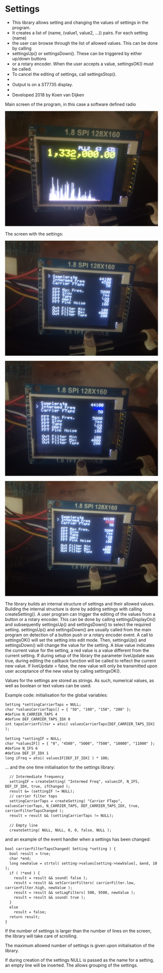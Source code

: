 # Settings

 * This library allows setting and changing the values of settings in the program.
 * It creates a list of (name, (value1, value2, ...)) pairs. For each setting (name)
 * the user can browse through the list of allowed values. This can be done by calling
 * settingsUp() or settingsDown(). These can be triggered by either up/down buttons
 * or a rotary encoder. When the user accepts a value, settingsOK() must be called.
 * To cancel the editing of settings, call settingsStop(). 
 * 
 * Output is on a ST7735 display.
 * 
 * Developed 2018 by Koen van Dijken


Main screen of the program, in this case a software defined radio

![alt text](https://github.com/kvdijken/Settings/blob/master/Foto%2009-08-18%2013%2027%2006.jpg)

The screen with the settings:

![alt text](https://github.com/kvdijken/Settings/blob/master/Foto%2009-08-18%2012%2051%2011.jpg)

![alt text](https://github.com/kvdijken/Settings/blob/master/Foto%2009-08-18%2012%2051%2020.jpg)

![alt text](https://github.com/kvdijken/Settings/blob/master/Foto%2009-08-18%2012%2051%2026.jpg)


The library builds an internal structure of settings and their allowed values. Building the internal structure is done by adding settings with calling createSetting(). A user program can trigger the editing of the values from a button or a rotary encoder. This can be done by calling settingsDisplayOn() and subsequently settingsUp() and settingsDown() to select the required setting. settingsUp() and settingsDown() are usually called from the main program on detection of a button push or a rotary encoder event. A call to settingsOK() will set the setting into edit mode. Then, settingsUp() and settingsDown() will change the value for the setting. A blue value indicates the current value for the setting, a red value is a value different from the current setting. If during setup of the library the parameter liveUpdate was true, during editing the callback function will be called to reflect the current new value. If liveUpdate = false, the new value will only be transmitted upon user acceptance of the new value by calling settingsOK().

Values for the settings are stored as strings. As such, numerical values, as well as boolean or text values can be used.

Example code:
initialisation for the global variables:

```
Setting *settingCarrierTaps = NULL;
char *valuesCarrierTaps[] = { "50", "100", "150", "200" };
#define N_CARRIER_TAPS 4
#define DEF_CARRIER_TAPS_IDX 0
int tapsCarrierFilter = atoi( valuesCarrierTaps[DEF_CARRIER_TAPS_IDX] );

Setting *settingIF = NULL;
char *valuesIF[] = { "0", "4500", "5000", "7500", "10000", "11000" };
#define N_IFS 6
#define DEF_IF_IDX 1
long iFreq = atoi( valuesIF[DEF_IF_IDX] ) * 100;

```

... and the one time initialisation for the settings library:

```
  // Intermediate frequency
  settingIF = createSetting( "Intermed Freq", valuesIF, N_IFS, DEF_IF_IDX, true, ifChanged );
  result &= (settingIF != NULL);
  // carrier filter taps
  settingCarrierTaps = createSetting( "Carrier FTaps", valuesCarrierTaps, N_CARRIER_TAPS, DEF_CARRIER_TAPS_IDX, true, carrierFilterTapsChanged );
  result = result && (settingCarrierTaps != NULL);

  // Empty line
  createSetting( NULL, NULL, 0, 0, false, NULL );
```

and an example of the event handler when a settings has been changed:

```
bool carrierFilterTapsChanged( Setting *setting ) {
  bool result = true;
  char *end;
  long newValue = strtol( setting->values[setting->newValue], &end, 10 );
  if ( !*end ) {
    result = result && sound( false );
    result = result && setCarrierFilters( carrierFilter.low, carrierFilter.high, newValue );
    result = result && setLagFilters( 500, 9500, newValue );
    result = result && sound( true );
  }
  else
    result = false;
  return result;
}
```

If the number of settings is larger than the number of lines on the screen, the library will take care of scrolling. 

The maximum allowed number of settings is given upon initialisation of the library. 

If during creation of the settings NULL is passed as the name for a setting, an empty line will be inserted. The allows grouping of the settings.
